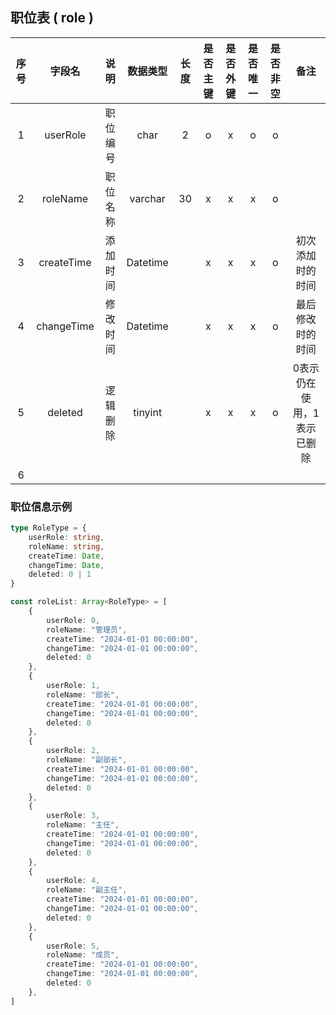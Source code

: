## 职位表 ( role )

| 序号 | 字段名 | 说明 | 数据类型 | 长度 | 是否主键 | 是否外键 | 是否唯一 | 是否非空 | 备注 |
|:---:|:---:|:---:|:---:|:---:|:---:|:---:|:---:|:---:|:---:|
| 1 | userRole | 职位编号 | char | 2 | o | x | o | o |  |
| 2 | roleName | 职位名称 | varchar | 30 | x | x | x | o |  |
| 3 | createTime | 添加时间 | Datetime |  | x | x | x | o | 初次添加时的时间 |
| 4 | changeTime | 修改时间 | Datetime |  | x | x | x | o | 最后修改时的时间 |
| 5 | deleted | 逻辑删除 | tinyint |  | x | x | x | o | 0表示仍在使用，1表示已删除 | 
| 6 |  |  |  |  |  |  |  |  |


### 职位信息示例
```TypeScript
type RoleType = {
    userRole: string,
    roleName: string,
    createTime: Date,
    changeTime: Date,
    deleted: 0 | 1
}

const roleList: Array<RoleType> = [
    {
        userRole: 0,
        roleName: "管理员",
        createTime: "2024-01-01 00:00:00",
        changeTime: "2024-01-01 00:00:00",
        deleted: 0
    },
    {
        userRole: 1,
        roleName: "部长",
        createTime: "2024-01-01 00:00:00",
        changeTime: "2024-01-01 00:00:00",
        deleted: 0
    },
    {
        userRole: 2,
        roleName: "副部长",
        createTime: "2024-01-01 00:00:00",
        changeTime: "2024-01-01 00:00:00",
        deleted: 0
    },
    {
        userRole: 3,
        roleName: "主任",
        createTime: "2024-01-01 00:00:00",
        changeTime: "2024-01-01 00:00:00",
        deleted: 0
    },
    {
        userRole: 4,
        roleName: "副主任",
        createTime: "2024-01-01 00:00:00",
        changeTime: "2024-01-01 00:00:00",
        deleted: 0
    },
    {
        userRole: 5,
        roleName: "成员",
        createTime: "2024-01-01 00:00:00",
        changeTime: "2024-01-01 00:00:00",
        deleted: 0
    },
]
```